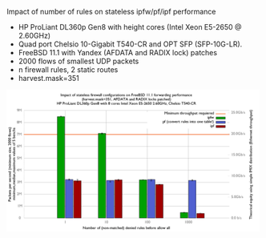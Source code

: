 Impact of number of rules on stateless ipfw/pf/ipf performance
  - HP ProLiant DL360p Gen8 with height cores (Intel Xeon E5-2650 @ 2.60GHz)
  - Quad port Chelsio 10-Gigabit T540-CR and OPT SFP (SFP-10G-LR).
  - FreeBSD 11.1 with Yandex (AFDATA and RADIX lock) patches
  - 2000 flows of smallest UDP packets
  - n firewall rules, 2 static routes
  - harvest.mask=351

![Impact of number of rules on stateless ipfw/pf/ipf on forwarding performance on FreeBSD 11.1-yandex](graph.png)
